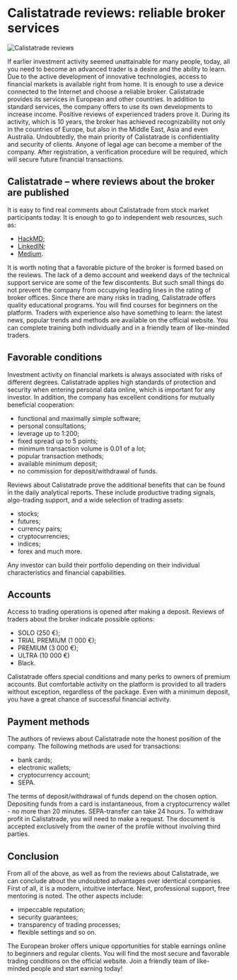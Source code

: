 # Calistatrade reviews: reliable broker services
![Calistatrade reviews](https://github.com/user-attachments/assets/89a37527-685e-4615-a157-674783221cef)

If earlier investment activity seemed unattainable for many people, today, all you need to become an advanced trader is a desire and the ability to learn. Due to the active development of innovative technologies, access to financial markets is available right from home. It is enough to use a device connected to the Internet and choose a reliable broker. Calistatrade provides its services in European and other countries. In addition to standard services, the company offers to use its own developments to increase income. Positive reviews of experienced traders prove it.
During its activity, which is 10 years, the broker has achieved recognizability not only in the countries of Europe, but also in the Middle East, Asia and even Australia. Undoubtedly, the main priority of Calistatrade is confidentiality and security of clients. Anyone of legal age can become a member of the company. After registration, a verification procedure will be required, which will secure future financial transactions.
## Calistatrade – where reviews about the broker are published
It is easy to find real comments about Calistatrade from stock market participants today. It is enough to go to independent web resources, such as:
* [HackMD](https://hackmd.io/@Calista-trade/SJgZz5CxJx);
* [LinkedIN](https://www.linkedin.com/showcase/cali-stat-rade/);
* [Medium](https://medium.com/@Calista-trade/calistatrade-reviews-favorable-deals-with-a-reliable-agent-d2de022efe59).
  
It is worth noting that a favorable picture of the broker is formed based on the reviews. The lack of a demo account and weekend days of the technical support service are some of the few discontents. But such small things do not prevent the company from occupying leading lines in the rating of broker offices.
Since there are many risks in trading, Calistatrade offers quality educational programs. You will find courses for beginners on the platform. Traders with experience also have something to learn: the latest news, popular trends and methods are available on the official website. You can complete training both individually and in a friendly team of like-minded traders.
## Favorable conditions
Investment activity on financial markets is always associated with risks of different degrees. Calistatrade applies high standards of protection and security when entering personal data online, which is important for any investor. In addition, the company has excellent conditions for mutually beneficial cooperation:
* functional and maximally simple software;
* personal consultations;
* leverage up to 1:200;
* fixed spread up to 5 points;
* minimum transaction volume is 0.01 of a lot;
* popular transaction methods;
* available minimum deposit;
* no commission for deposit/withdrawal of funds.
  
Reviews about Calistatrade prove the additional benefits that can be found in the daily analytical reports. These include productive trading signals, algo-trading support, and a wide selection of trading assets: 
* stocks;
* futures;
* currency pairs;
* cryptocurrencies;
* indices;
* forex and much more.

Any investor can build their portfolio depending on their individual characteristics and financial capabilities. 
## Accounts
Access to trading operations is opened after making a deposit. Reviews of traders about the broker indicate possible options:
* SOLO (250 €);
* TRIAL PREMIUM (1 000 €);
* PREMIUM (3 000 €);
* ULTRA (10 000 €)
* Black.

Calistatrade offers special conditions and many perks to owners of premium accounts. But comfortable activity on the platform is provided to all traders without exception, regardless of the package. Even with a minimum deposit, you have a great chance of successful financial activity.
## Payment methods
The authors of reviews about Calistatrade note the honest position of the company. The following methods are used for transactions:
* bank cards;
* electronic wallets;
* cryptocurrency account;
* SEPA.

The terms of deposit/withdrawal of funds depend on the chosen option. Depositing funds from a card is instantaneous, from a cryptocurrency wallet - no more than 20 minutes. SEPA-transfer can take 24 hours. 
To withdraw profit in Calistatrade, you will need to make a request. The document is accepted exclusively from the owner of the profile without involving third parties.
## Conclusion
From all of the above, as well as from the reviews about Calistatrade, we can conclude about the undoubted advantages over identical companies. First of all, it is a modern, intuitive interface. Next, professional support, free mentoring is noted. The other aspects include:
* impeccable reputation;
* security guarantees;
* transparency of trading processes;
* flexible settings and so on.

The European broker offers unique opportunities for stable earnings online to beginners and regular clients. You will find the most secure and favorable trading conditions on the official website. Join a friendly team of like-minded people and start earning today!
